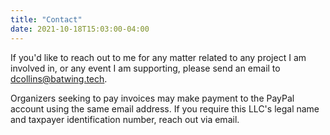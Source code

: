 ```yaml
---
title: "Contact"
date: 2021-10-18T15:03:00-04:00
---
```


If you'd like to reach out to me for any matter related to any project I am
involved in, or any event I am supporting, please send an email to
dcollins@batwing.tech.

Organizers seeking to pay invoices may make payment to the PayPal account
using the same email address. If you require this LLC's legal name and
taxpayer identification number, reach out via email.
